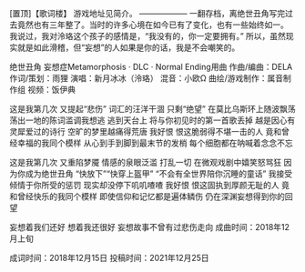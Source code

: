 [置顶]【歌词楼】
游戏地址见简介。
——————
一翻存档，离绝世丑角写完过去竟然也有三年整了。当时的许多心境在如今已有了变化，也有一些始终如一。
我说过，我对泠珞这个孩子的感情是，“我没有的，你一定要拥有。”
所以，虽然现实就是如此滑稽，但“妄想”的人如果是你的话，我是不会嘲笑的。

绝世丑角
妄想症Metamorphosis · DLC · Normal Ending用曲
作曲/编曲：DELA
作词/策划：雨狸
演唱：新月冰冰（泠珞）
混音：小欧Ω
曲绘/游戏制作：属音制作组
视频：饭伊典

这是我第几次 又提起“悲伤”
词汇的汪洋干涸 只剩“绝望”
在莫比乌斯环上随波飘荡
荡出一地的陈词滥调我想逃 逃到天台上
将与你初见时的第一首歌丢掉
越是因心有灵犀爱过的诗行
空旷的梦里越痛得荒唐
我好恨 恨这脆弱得不堪一击的人
竟和曾经幸福的我同个模样
从心到手到脚到最末节的发梢
每个细胞都在呐喊着念念不忘

这是我第几次 又重陷梦魇
情感的泉眼泛滥 打乱一切
在微观戏剧中嬉笑怒骂狂
因为你成为绝世丑角
“快放下”“快穿上盔甲”
“不会有全世界陪你沉睡的童话”
我接受倾情于你所受的惩罚
现实却没停下叽叽喳喳
我好恨 恨这固执到厚颜无耻的人
竟和曾经快乐的我同个模样
即使信仰和记忆都是遍体鳞伤
仍在深渊妄想得到你的回望

妄想着我们还好 想着我还很好
妄想故事不曾有过悲伤走向
成曲时间：2018年12月上旬

成词时间：2018年12月15日
投稿时间：2021年12月25日